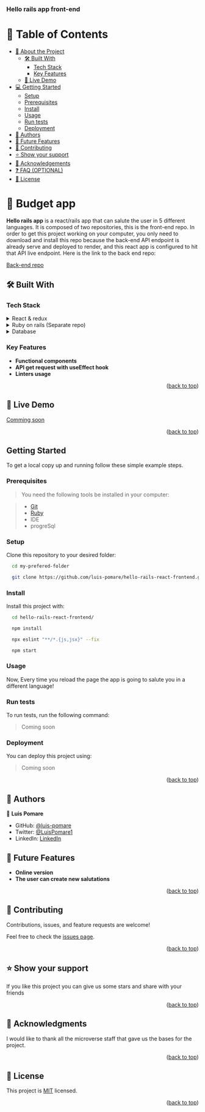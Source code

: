 <a name="readme-top"></a>

  <h3><b>Hello rails app front-end</b></h3>

</div>

# 📗 Table of Contents

- [📖 About the Project](#about-project)
  - [🛠 Built With](#built-with)
    - [Tech Stack](#tech-stack)
    - [Key Features](#key-features)
  - [🚀 Live Demo](#live-demo)
- [💻 Getting Started](#getting-started)
  - [Setup](#setup)
  - [Prerequisites](#prerequisites)
  - [Install](#install)
  - [Usage](#usage)
  - [Run tests](#run-tests)
  - [Deployment](#deployment)
- [👥 Authors](#authors)
- [🔭 Future Features](#future-features)
- [🤝 Contributing](#contributing)
- [⭐️ Show your support](#support)
- [🙏 Acknowledgements](#acknowledgements)
- [❓ FAQ (OPTIONAL)](#faq)
- [📝 License](#license)

<!-- PROJECT DESCRIPTION -->

# 📖 Budget app <a name="about-project"></a>

**Hello rails app** is a react/rails app that can salute the user in 5 different languages. It is composed of two repositories, this is the front-end repo. In order to get this project working on your computer, you only need to download and install this repo because the back-end API endpoint is already serve and deployed to render, and this react app is configured to hit that API live endpoint. Here is the link to the back end repo:

[Back-end repo](https://github.com/luis-pomare/hello-rails-react-backend)

## 🛠 Built With <a name="built-with"></a>

### Tech Stack <a name="tech-stack"></a>

<details>
  <summary>React & redux</summary>
  <ul>
    <li><a href="https://react.dev/">React js</a></li>
  </ul>
</details>

<details>
  <summary>Ruby on rails (Separate repo)</summary>
  <ul>
    <li><a href="https://rubyonrails.org/">ROR</a></li>
  </ul>
</details>

<details>
<summary>Database</summary>
  <ul>
    <li><a href="https://www.postgresql.org/">PostgreSQL</a></li>
  </ul>
</details>

<!-- Features -->

### Key Features <a name="key-features"></a>

- **Functional components**
- **API get request with useEffect hook**
- **Linters usage**

<p align="right">(<a href="#readme-top">back to top</a>)</p>

## 🚀 Live Demo <a name="live-demo"></a>

[Comming soon](#readme-top)

<p align="right">(<a href="#readme-top">back to top</a>)</p>

<!-- GETTING STARTED -->

## Getting Started

To get a local copy up and running follow these simple example steps.

### Prerequisites

> You need the following tools be installed in your computer:

> - [Git](https://www.linode.com/docs/guides/how-to-install-git-on-linux-mac-and-windows/)
> - [Ruby](https://github.com/microverseinc/curriculum-ruby/blob/main/simple-ruby/articles/ruby_installation_instructions.md)
> - IDE
> - progreSql

### Setup

Clone this repository to your desired folder:

```sh
  cd my-prefered-folder

  git clone https://github.com/luis-pomare/hello-rails-react-frontend.git

```

### Install

Install this project with:

```sh
  cd hello-rails-react-frontend/

  npm install

  npx eslint "**/*.{js,jsx}" --fix

  npm start
```

### Usage

Now, Every time you reload the page the app is going to salute you in a different language!

### Run tests

To run tests, run the following command:

> Coming soon

### Deployment

You can deploy this project using:

> Coming soon

<!--
Example:

```sh

```
 -->

<p align="right">(<a href="#readme-top">back to top</a>)</p>

<!-- AUTHORS -->

## 👥 Authors <a name="authors"></a>

👤 **Luis Pomare**

- GitHub: [@luis-pomare](https://github.com/luis-pomare)
- Twitter: [@LuisPomare1](https://twitter.com/LuisPomare1)
- LinkedIn: [LinkedIn](https://www.linkedin.com/in/luis-pomare/)

## 🔭 Future Features <a name="future-features"></a>

- **Online version**
- **The user can create new salutations**

<p align="right">(<a href="#readme-top">back to top</a>)</p>

## 🤝 Contributing <a name="contributing"></a>

Contributions, issues, and feature requests are welcome!

Feel free to check the [issues page](https://github.com/luis-pomare/hello-rails-react-frontend/issues).

<p align="right">(<a href="#readme-top">back to top</a>)</p>

## ⭐️ Show your support <a name="support"></a>

If you like this project you can give us some stars and share with your friends

<p align="right">(<a href="#readme-top">back to top</a>)</p>

## 🙏 Acknowledgments <a name="acknowledgements"></a>

I would like to thank all the microverse staff that gave us the bases for the project.

<p align="right">(<a href="#readme-top">back to top</a>)</p>

## 📝 License <a name="license"></a>

This project is [MIT](./LICENSE) licensed.

<p align="right">(<a href="#readme-top">back to top</a>)</p>
